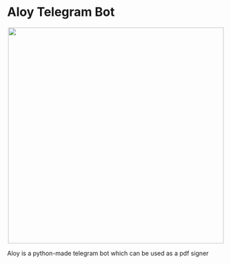 # Aloy Telegram Bot

<div align="center">
  <img src="https://github.com/viniciussousaazevedo/aloy-bot/assets/62118039/982c8513-a728-4407-bf37-a7090c4c3487" width=500px>
</div>


Aloy is a python-made telegram bot which can be used as a pdf signer

